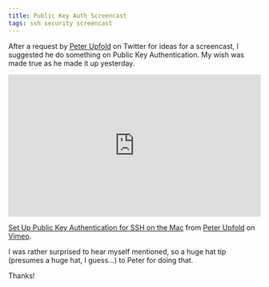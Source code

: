 ```yaml
---
title: Public Key Auth Screencast
tags: ssh security screencast
---
```


After a request by <a href="http://twitter.com/nickcharlton/status/3884874880">Peter Upfold</a> on Twitter for ideas for a screencast, I suggested he do something on Public Key Authentication. My wish was made true as he made it up yesterday. 

<div style="padding:56.25% 0 0 0;position:relative;"><iframe src="https://player.vimeo.com/video/6523718" style="position:absolute;top:0;left:0;width:100%;height:100%;" frameborder="0" webkitallowfullscreen mozallowfullscreen allowfullscreen></iframe></div><script src="https://player.vimeo.com/api/player.js"></script>
<p><a href="https://vimeo.com/6523718">Set Up Public Key Authentication for SSH 
on the Mac</a> from <a href="https://vimeo.com/peteru">Peter Upfold</a> on <a 
href="https://vimeo.com">Vimeo</a>.</p>

I was rather surprised to hear myself mentioned, so a huge hat tip (presumes a huge hat, I guess...) to Peter for doing that.

Thanks!

